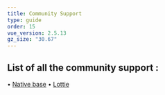 ```yaml
---
title: Community Support 
type: guide
order: 15
vue_version: 2.5.13
gz_size: "30.67"
---
```


## List of all the community support :

• [Native base]()
• [Lottie](http://staging-vue-native.geekydev.com/docs/lottie.html)
